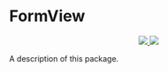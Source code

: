 # FormView

<div align="center">
  <a href="https://github.com/maxial/FormView/actions/workflows/.codecov.yml">
    <img src="https://github.com/maxial/FormView/actions/workflows/.codecov.yml/badge.svg?branch=main"/>
  </a>
  <a href="https://codecov.io/gh/maxial/FormView" >
    <img src="https://codecov.io/gh/maxial/FormView/branch/main/graph/badge.svg?token=QI9E6DH3YA"/>
  </a>
</div>

A description of this package.
